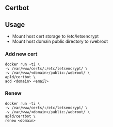 ## Certbot

## Usage

* Mount host cert storage to /etc/letsencrypt
* Mount host domain public directory to /webroot

### Add new cert

```
docker run -ti \
-v /var/www/certs/:/etc/letsencrypt/ \
-v /var/www/<domain>/public:/webroot/ \
apld/certbot \
add <domain> <email>
```

### Renew

```
docker run -ti \
-v /var/www/certs/:/etc/letsencrypt/ \
-v /var/www/<domain>/public:/webroot/ \
apld/certbot \
renew <domain>
```
